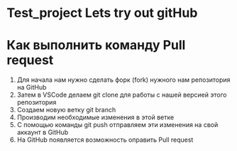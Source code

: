 # Test_project Lets try out gitHub

# Как выполнить команду Pull request

1. Для начала нам нужно сделать форк (fork) нужного нам репозитория на GitHub
2. Затем в VSCode делаем git clone для работы с нашей версией этого репозитория
3. Создаем новую ветку git branch
4. Производим необходимые изменения в этой ветке
5. С помощью команды git push отправляем эти изменения на свой аккаунт в GitHub
6. На GitHub появляется возможность оправить Pull request